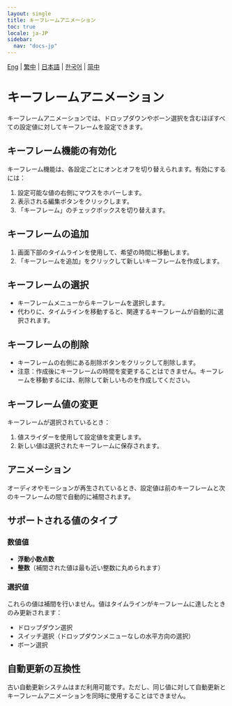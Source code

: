 ```yaml
---
layout: single
title: キーフレームアニメーション
toc: true
locale: ja-JP
sidebar:
  nav: "docs-jp"
---
```

[Eng](/dancexr/features/keyframe_animation) | [繁中](/tw/dancexr/features/keyframe_animation) | [日本語](/jp/dancexr/features/keyframe_animation) | [한국어](/kr/dancexr/features/keyframe_animation) | [简中](/zh/dancexr/features/keyframe_animation)

# キーフレームアニメーション

キーフレームアニメーションでは、ドロップダウンやボーン選択を含むほぼすべての設定値に対してキーフレームを設定できます。

## キーフレーム機能の有効化

キーフレーム機能は、各設定ごとにオンとオフを切り替えられます。有効にするには：
1. 設定可能な値の右側にマウスをホバーします。
2. 表示される編集ボタンをクリックします。
3. 「キーフレーム」のチェックボックスを切り替えます。

## キーフレームの追加

1. 画面下部のタイムラインを使用して、希望の時間に移動します。
2. 「キーフレームを追加」をクリックして新しいキーフレームを作成します。

## キーフレームの選択

- キーフレームメニューからキーフレームを選択します。
- 代わりに、タイムラインを移動すると、関連するキーフレームが自動的に選択されます。

## キーフレームの削除

- キーフレームの右側にある削除ボタンをクリックして削除します。
- 注意：作成後にキーフレームの時間を変更することはできません。キーフレームを移動するには、削除して新しいものを作成してください。

## キーフレーム値の変更

キーフレームが選択されているとき：
1. 値スライダーを使用して設定値を変更します。
2. 新しい値は選択されたキーフレームに保存されます。

## アニメーション

オーディオやモーションが再生されているとき、設定値は前のキーフレームと次のキーフレームの間で自動的に補間されます。

## サポートされる値のタイプ

### 数値値
- **浮動小数点数**
- **整数**（補間された値は最も近い整数に丸められます）

### 選択値
これらの値は補間を行いません。値はタイムラインがキーフレームに達したときのみ更新されます：
- ドロップダウン選択
- スイッチ選択（ドロップダウンメニューなしの水平方向の選択）
- ボーン選択

## 自動更新の互換性

古い自動更新システムはまだ利用可能です。ただし、同じ値に対して自動更新とキーフレームアニメーションを同時に使用することはできません。